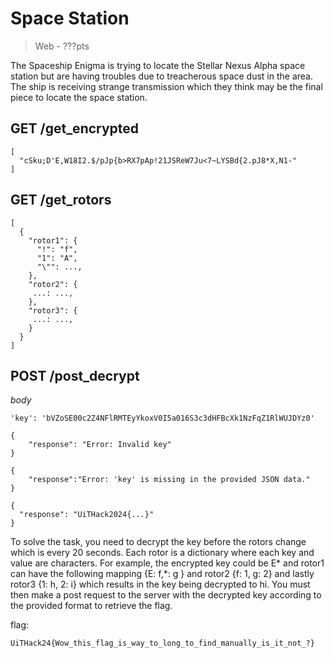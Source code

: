 # Space Station
> Web - ???pts

The Spaceship Enigma is trying to locate the Stellar Nexus Alpha space station but are 
having troubles due to treacherous space dust in the area. The ship is receiving strange 
transmission which they think may be the final piece to locate the space station. 

## GET /get_encrypted
```
[
  "cSku;D'E,W18I2.$/pJp{b>RX7pAp!21JSReW7Ju<7~LYSBd{2.pJ8*X,N1-"
]
```

## GET /get_rotors
```
[
  {
    "rotor1": {
      "!": "f",
      "1": "A",
      "\"": ...,
    },
    "rotor2": {
     ...: ...,
    },
    "rotor3": {
     ...: ...,
    }
  }
]
```

## POST /post_decrypt
*body*
```
'key': 'bVZoSE00c2Z4NFlRMTEyYkoxV0I5a016S3c3dHFBcXk1NzFqZ1RlWUJDYz0'
```

```
{
    "response": "Error: Invalid key"
}
```

```
{
    "response":"Error: 'key' is missing in the provided JSON data."
}
```

```
{
  "response": "UiTHack2024{...}"
}
```

To solve the task, you need to decrypt the key before the rotors change which is every 20 seconds. Each rotor is a dictionary where each key and value are characters. For example, the encrypted key could be E* and rotor1 can have the following mapping {E: f,*: g } and rotor2 {f: 1, g: 2} and lastly rotor3 {1: h, 2: i} which results in the key being decrypted to hi. You must then make a post request to the server with the decrypted key according to the provided format to retrieve the flag.   

flag: 
```
UiTHack24{Wow_this_flag_is_way_to_long_to_find_manually_is_it_not_?}
```
